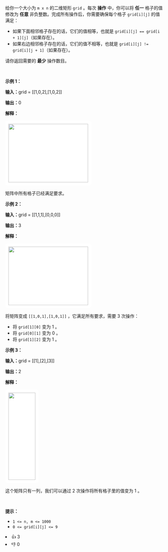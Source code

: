<p>给你一个大小为 <code>m x n</code>&nbsp;的二维矩形&nbsp;<code>grid</code>&nbsp;。每次 <strong>操作</strong>&nbsp;中，你可以将 <strong>任一</strong> 格子的值修改为 <strong>任意</strong>&nbsp;非负整数。完成所有操作后，你需要确保每个格子&nbsp;<code>grid[i][j]</code>&nbsp;的值满足：</p>

<ul> 
 <li>如果下面相邻格子存在的话，它们的值相等，也就是&nbsp;<code>grid[i][j] == grid[i + 1][j]</code>（如果存在）。</li> 
 <li>如果右边相邻格子存在的话，它们的值不相等，也就是&nbsp;<code>grid[i][j] != grid[i][j + 1]</code>（如果存在）。</li> 
</ul>

<p>请你返回需要的 <strong>最少</strong>&nbsp;操作数目。</p>

<p>&nbsp;</p>

<p><strong class="example">示例 1：</strong></p>

<div class="example-block"> 
 <p><span class="example-io"><b>输入：</b>grid = [[1,0,2],[1,0,2]]</span></p> 
</div>

<p><b>输出：</b>0</p>

<p><b>解释：</b></p>

<p><strong><img alt="" src="https://assets.leetcode.com/uploads/2024/04/15/examplechanged.png" style="width: 254px; height: 186px;padding: 10px; background: #fff; border-radius: .5rem;" /></strong></p>

<p>矩阵中所有格子已经满足要求。</p>

<p><strong class="example">示例 2：</strong></p>

<div class="example-block"> 
 <p><span class="example-io"><b>输入：</b>grid = [[1,1,1],[0,0,0]]</span></p> 
</div>

<p><b>输出：</b>3</p>

<p><strong>解释：</strong></p>

<p><strong><img alt="" src="https://assets.leetcode.com/uploads/2024/03/27/example21.png" style="width: 254px; height: 186px;padding: 10px; background: #fff; border-radius: .5rem;" /></strong></p>

<p>将矩阵变成&nbsp;<code>[[1,0,1],[1,0,1]]</code>&nbsp;，它满足所有要求，需要 3 次操作：</p>

<ul> 
 <li>将&nbsp;<code>grid[1][0]</code>&nbsp;变为 1 。</li> 
 <li>将&nbsp;<code>grid[0][1]</code> 变为 0 。</li> 
 <li>将&nbsp;<code>grid[1][2]</code>&nbsp;变为 1 。</li> 
</ul>

<p><strong class="example">示例 3：</strong></p>

<div class="example-block"> 
 <p><span class="example-io"><b>输入：</b>grid = [[1],[2],[3]]</span></p> 
</div>

<p><b>输出：</b>2</p>

<p><strong>解释：</strong></p>

<p><img alt="" src="https://assets.leetcode.com/uploads/2024/03/31/changed.png" style="width: 86px; height: 277px;padding: 10px; background: #fff; border-radius: .5rem;" /></p>

<p>这个矩阵只有一列，我们可以通过 2 次操作将所有格子里的值变为 1 。</p>

<p>&nbsp;</p>

<p><strong>提示：</strong></p>

<ul> 
 <li><code>1 &lt;= n, m &lt;= 1000</code></li> 
 <li><code>0 &lt;= grid[i][j] &lt;= 9</code></li> 
</ul>

<div><li>👍 3</li><li>👎 0</li></div>